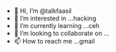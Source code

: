 - 👋 Hi, I’m @talkfaasil
- 👀 I’m interested in ...hacking
- 🌱 I’m currently learning ...ceh
- 💞️ I’m looking to collaborate on ...
- 📫 How to reach me ...gmail

<!---
talkfaasil/talkfaasil is a ✨ special ✨ repository because its `README.md` (this file) appears on your GitHub profile.
You can click the Preview link to take a look at your changes.
--->

